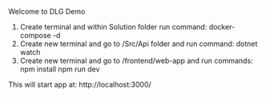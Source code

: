 Welcome to DLG Demo
1. Create terminal and within Solution folder run command:
docker-compose -d
2. Create new terminal and go to /Src/Api folder and run command:
dotnet watch
3. Create new terminal and go to /frontend/web-app and run commands:
npm install
npm run dev

This will start app at: http://localhost:3000/



